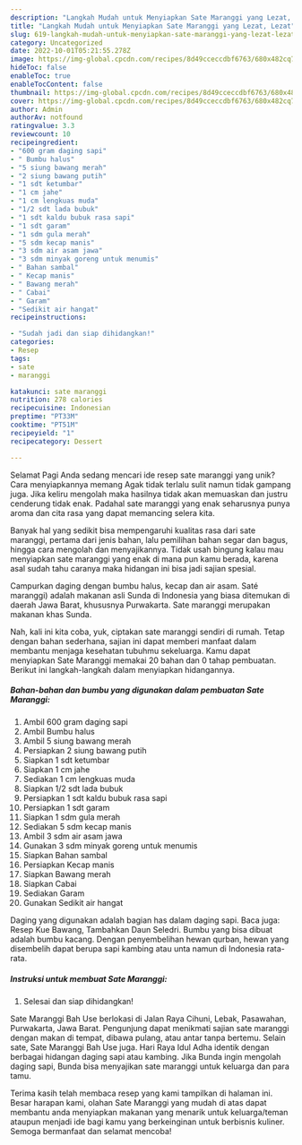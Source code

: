 ```yaml
---
description: "Langkah Mudah untuk Menyiapkan Sate Maranggi yang Lezat, Lezat"
title: "Langkah Mudah untuk Menyiapkan Sate Maranggi yang Lezat, Lezat"
slug: 619-langkah-mudah-untuk-menyiapkan-sate-maranggi-yang-lezat-lezat
category: Uncategorized
date: 2022-10-01T05:21:55.278Z
image: https://img-global.cpcdn.com/recipes/8d49cceccdbf6763/680x482cq70/sate-maranggi-foto-resep-utama.jpg
hideToc: false
enableToc: true
enableTocContent: false
thumbnail: https://img-global.cpcdn.com/recipes/8d49cceccdbf6763/680x482cq70/sate-maranggi-foto-resep-utama.jpg
cover: https://img-global.cpcdn.com/recipes/8d49cceccdbf6763/680x482cq70/sate-maranggi-foto-resep-utama.jpg
author: Admin
authorAv: notfound
ratingvalue: 3.3
reviewcount: 10
recipeingredient:
- "600 gram daging sapi"
- " Bumbu halus"
- "5 siung bawang merah"
- "2 siung bawang putih"
- "1 sdt ketumbar"
- "1 cm jahe"
- "1 cm lengkuas muda"
- "1/2 sdt lada bubuk"
- "1 sdt kaldu bubuk rasa sapi"
- "1 sdt garam"
- "1 sdm gula merah"
- "5 sdm kecap manis"
- "3 sdm air asam jawa"
- "3 sdm minyak goreng untuk menumis"
- " Bahan sambal"
- " Kecap manis"
- " Bawang merah"
- " Cabai"
- " Garam"
- "Sedikit air hangat"
recipeinstructions:

- "Sudah jadi dan siap dihidangkan!"
categories:
- Resep
tags:
- sate
- maranggi

katakunci: sate maranggi 
nutrition: 278 calories
recipecuisine: Indonesian
preptime: "PT33M"
cooktime: "PT51M"
recipeyield: "1"
recipecategory: Dessert

---
```



Selamat Pagi Anda sedang mencari ide resep sate maranggi yang unik? Cara menyiapkannya memang Agak tidak terlalu sulit namun tidak gampang juga. Jika keliru mengolah maka hasilnya tidak akan memuaskan dan justru cenderung tidak enak. Padahal sate maranggi yang enak seharusnya punya aroma dan cita rasa yang dapat memancing selera kita.


Banyak hal yang sedikit bisa mempengaruhi kualitas rasa dari sate maranggi, pertama dari jenis bahan, lalu pemilihan bahan segar dan bagus, hingga cara mengolah dan menyajikannya. Tidak usah bingung kalau mau menyiapkan sate maranggi yang enak di mana pun kamu berada, karena asal sudah tahu caranya maka hidangan ini bisa jadi sajian spesial.

Campurkan daging dengan bumbu halus, kecap dan air asam. Saté maranggi) adalah makanan asli Sunda di Indonesia yang biasa ditemukan di daerah Jawa Barat, khususnya Purwakarta. Sate maranggi merupakan makanan khas Sunda.


Nah, kali ini kita coba, yuk, ciptakan sate maranggi sendiri di rumah. Tetap dengan bahan sederhana, sajian ini dapat memberi manfaat dalam membantu menjaga kesehatan tubuhmu sekeluarga. Kamu dapat menyiapkan Sate Maranggi memakai 20 bahan dan 0 tahap pembuatan. Berikut ini langkah-langkah dalam menyiapkan hidangannya.

<!--inarticleads1-->

##### Bahan-bahan dan bumbu yang digunakan dalam pembuatan Sate Maranggi:

1. Ambil 600 gram daging sapi
1. Ambil  Bumbu halus
1. Ambil 5 siung bawang merah
1. Persiapkan 2 siung bawang putih
1. Siapkan 1 sdt ketumbar
1. Siapkan 1 cm jahe
1. Sediakan 1 cm lengkuas muda
1. Siapkan 1/2 sdt lada bubuk
1. Persiapkan 1 sdt kaldu bubuk rasa sapi
1. Persiapkan 1 sdt garam
1. Siapkan 1 sdm gula merah
1. Sediakan 5 sdm kecap manis
1. Ambil 3 sdm air asam jawa
1. Gunakan 3 sdm minyak goreng untuk menumis
1. Siapkan  Bahan sambal
1. Persiapkan  Kecap manis
1. Siapkan  Bawang merah
1. Siapkan  Cabai
1. Sediakan  Garam
1. Gunakan Sedikit air hangat


Daging yang digunakan adalah bagian has dalam daging sapi. Baca juga: Resep Kue Bawang, Tambahkan Daun Seledri. Bumbu yang bisa dibuat adalah bumbu kacang. Dengan penyembelihan hewan qurban, hewan yang disembelih dapat berupa sapi kambing atau unta namun di Indonesia rata-rata. 

<!--inarticleads2-->

##### Instruksi untuk membuat Sate Maranggi:


1. Selesai dan siap dihidangkan!

Sate Maranggi Bah Use berlokasi di Jalan Raya Cihuni, Lebak, Pasawahan, Purwakarta, Jawa Barat. Pengunjung dapat menikmati sajian sate maranggi dengan makan di tempat, dibawa pulang, atau antar tanpa bertemu. Selain sate, Sate Maranggi Bah Use juga. Hari Raya Idul Adha identik dengan berbagai hidangan daging sapi atau kambing. Jika Bunda ingin mengolah daging sapi, Bunda bisa menyajikan sate maranggi untuk keluarga dan para tamu. 

Terima kasih telah membaca resep yang kami tampilkan di halaman ini. Besar harapan kami, olahan Sate Maranggi yang mudah di atas dapat membantu anda menyiapkan makanan yang menarik untuk keluarga/teman ataupun menjadi ide bagi kamu yang berkeinginan untuk berbisnis kuliner. Semoga bermanfaat dan selamat mencoba!
